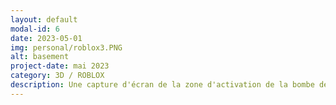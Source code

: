 ```yaml
---
layout: default
modal-id: 6
date: 2023-05-01
img: personal/roblox3.PNG
alt: basement
project-date: mai 2023
category: 3D / ROBLOX
description: Une capture d'écran de la zone d'activation de la bombe de l'expérience "SCP; Facility Breach" sur ROBLOX que j'ai modélisé et animé pour.
---
```

